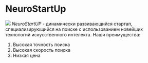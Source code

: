 # NeuroStartUp

![](https://netology-code.github.io/git-homeworks/introduction/assets/logo.png)
_NeuroStartUP_ - динамически развивающийся стартап, специализирующийся на поиске с использованием новейших технологий искусственного интелекта.
Наши преимущества:

1. Высокая точность поиска
2. Высокая скорость поиска
3. Низкая цена
